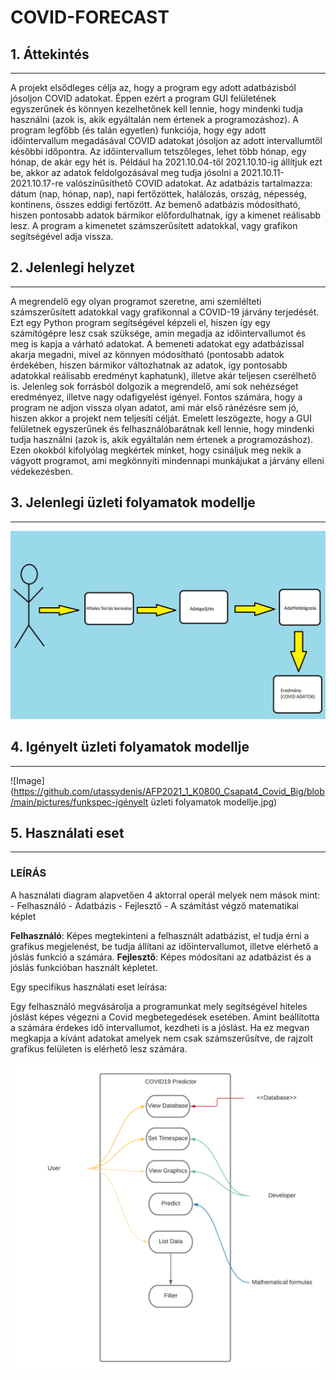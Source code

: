 # COVID-FORECAST
## 1. Áttekintés
---
A projekt elsődleges célja az, hogy a program egy adott adatbázisból jósoljon COVID adatokat. Éppen ezért a program GUI felületének egyszerűnek és könnyen
kezelhetőnek kell lennie, hogy mindenki tudja használni (azok is, akik egyáltalán nem értenek a programozáshoz). A program legfőbb (és talán egyetlen)
funkciója, hogy egy adott időintervallum megadásával COVID adatokat jósoljon az adott intervallumtől későbbi időpontra. Az időintervallum tetszőleges,
lehet több hónap, egy hónap, de akár egy hét is. Például ha 2021.10.04-től 2021.10.10-ig állítjuk ezt be, akkor az adatok feldolgozásával meg tudja jósolni
a 2021.10.11-2021.10.17-re valószínűsíthető COVID adatokat.
Az adatbázis tartalmazza: 
dátum (nap, hónap, nap), napi fertőzöttek, halálozás, ország, népesség, kontinens, összes eddigi fertőzött.
Az bemenő adatbázis módosítható, hiszen pontosabb adatok bármikor előfordulhatnak, így a kimenet reálisabb lesz.
A program a kimenetet számszerűsített adatokkal, vagy grafikon segítségével adja vissza.

## 2. Jelenlegi helyzet
---
A megrendelő egy olyan programot szeretne, ami szemlélteti számszerűsített adatokkal vagy grafikonnal a COVID-19 járvány terjedését. Ezt egy Python program
segítségével képzeli el, hiszen így egy számítógépre lesz csak szüksége, amin megadja az időintervallumot és meg is kapja a várható adatokat. A bemeneti
adatokat egy adatbázissal akarja megadni, mivel az könnyen módosítható (pontosabb adatok érdekében, hiszen bármikor változhatnak az adatok, így pontosabb
adatokkal reálisabb eredményt kaphatunk), illetve akár teljesen cserélhető is. Jelenleg sok forrásból dolgozik a megrendelő, ami sok nehézséget eredményez,
illetve nagy odafigyelést igényel. Fontos számára, hogy a program ne adjon vissza olyan adatot, ami már első ránézésre sem jó, hiszen akkor a projekt nem
teljesíti célját. Emelett leszögezte, hogy a GUI felületnek egyszerűnek és felhasználóbarátnak kell lennie, hogy mindenki tudja használni (azok is, akik
egyáltalán nem értenek a programozáshoz). Ezen okokból kifolyólag megkértek minket, hogy csináljuk meg nekik a vágyott programot, ami megkönnyíti mindennapi
munkájukat a járvány elleni védekezésben.

## 3. Jelenlegi üzleti folyamatok modellje
---
![Image](https://github.com/utassydenis/AFP2021_1_K0800_Csapat4_Covid_Big/blob/main/pictures/jelenlegiuzeltifolyamatokmodellje.jpg)

## 4. Igényelt üzleti folyamatok modellje
---
![Image](https://github.com/utassydenis/AFP2021_1_K0800_Csapat4_Covid_Big/blob/main/pictures/funkspec-igényelt üzleti folyamatok modellje.jpg)

## 5. Használati eset
---

### LEÍRÁS

A használati diagram alapvetően 4 aktorral operál melyek nem mások mint:
    - Felhasználó
    - Adatbázis
    - Fejlesztő
    - A számítást végző matematikai képlet

**Felhasználó**: Képes megtekinteni a felhasznált adatbázist, el tudja érni a grafikus megjelenést, be tudja állítani az időintervallumot, illetve elérhető a jóslás funkció a számára.
**Fejlesztő**: Képes módosítani az adatbázist és a jóslás funkcióban használt képletet.

Egy specifikus használati eset leírása:

Egy felhasználó megvásárolja a programunkat mely segítségével hiteles jóslást képes végezni a Covid megbetegedések esetében.
Amint beállította a számára érdekes idő intervallumot, kezdheti is a jóslást. Ha ez megvan megkapja a kívánt adatokat amelyek nem csak
számszerűsítve, de rajzolt grafikus felületen is elérhető lesz számára.

![Image](https://github.com/utassydenis/AFP2021_1_K0800_Csapat4_Covid_Big/blob/main/pictures/CovidUseCaseDatabase.png)